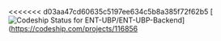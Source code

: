 <<<<<<< d03aa47cd60635c5197ee634c5b8a385f72f62b5
[ ![Codeship Status for ENT-UBP/ENT-UBP-Backend](https://codeship.com/projects/b3fe2800-714a-0133-6bba-4254a0d12432/status?branch=master)](https://codeship.com/projects/116856
